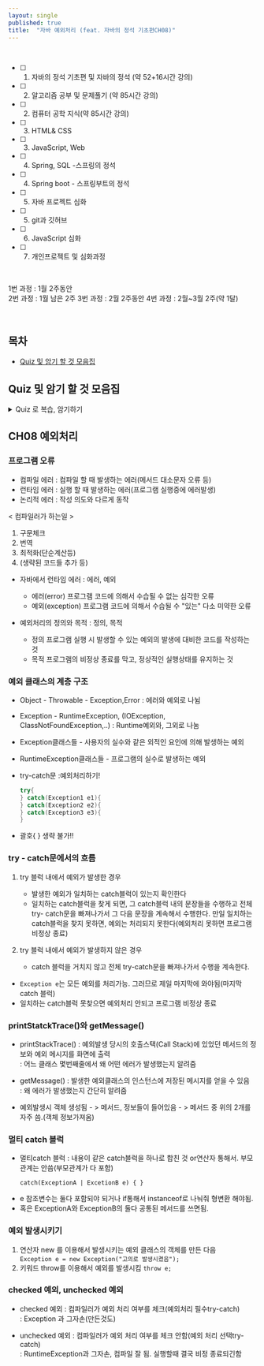 ```yaml
---
layout: single
published: true
title:  "자바 예외처리 (feat. 자바의 정석 기초편CH08)"
---
```





<br>


- [ ] 1. 자바의 정석 기초편 및 자바의 정석 (약 52+16시간 강의)
- [ ] 2. 알고리즘 공부 및 문제풀기 (약 85시간 강의)
- [ ] 2. 컴퓨터 공학 지식(약 85시간 강의)
- [ ] 3. HTML& CSS
- [ ] 3. JavaScript, Web
- [ ] 4. Spring, SQL -스프링의 정석
- [ ] 4. Spring boot - 스프링부트의 정석
- [ ] 5. 자바 프로젝트 심화
- [ ] 5. git과 깃허브
- [ ] 6. JavaScript 심화
- [ ] 7. 개인프로젝트 및 심화과정

<br>


1번 과정 : 1월 2주동안  
2번 과정 :  1월 남은 2주 
3번 과정 :  2월 2주동안
4번 과정 : 2월~3월 2주(약 1달)


<br>



## 목차

- [Quiz 및 암기 할 것 모음집](#quiz-및-암기-할-것-모음집)




## Quiz 및 암기 할 것 모음집


<details>
  <summary>
    Quiz 로 복습, 암기하기
  </summary>
<div markdown="1">

  <br>


1. 

  
  <br>



<details>
  <summary>
    답안지
  </summary>

<div markdown="1">
  <br>
  
1. 



</div>
</details>


</div>
</details>


## CH08 예외처리


### 프로그램 오류

 - 컴파일 에러 : 컴파일 할 때 발생하는 에러(메서드 대소문자 오류 등)
 - 런타임 에러 : 실행 할 때 발생하는 에러(프로그램 실행중에 에러발생)
 - 논리적 에러 : 작성 의도와 다르게 동작




 < 컴파일러가 하는일 >

  1. 구문체크
  2. 번역
  3. 최적화(단순계산등)
  4. (생략된 코드들 추가 등)



 * 자바에서 런타임 에러
   : 에러, 예외

    - 에러(error)      프로그램 코드에 의해서 수습될 수 없는 심각한 오류
    - 예외(exception)  프로그램 코드에 의해서 수습될 수 "있는" 다소 미약한 오류

 * 예외처리의 정의와 목적
   : 정의, 목적

    - 정의  프로그램 실행 시 발생할 수 있는 예외의 발생에 대비한 코드를 작성하는 것
    - 목적  프로그램의 비정상 종료를 막고, 정상적인 실행상태를 유지하는 것


### 예외 클래스의 계층 구조

 * Object - Throwable - Exception,Error
   : 에러와 예외로 나뉨
 * Exception - RuntimeException, (IOException, ClassNotFoundException,..)
   : Runtime예외와, 그외로 나눔

 * Exception클래스들 - 사용자의 실수와 같은 외적인 요인에 의해 발생하는 예외
 * RuntimeException클래스들 - 프로그램의 실수로 발생하는 예외
   

* try-catch문
  :예외처리하기!

  ```java
  try{
  } catch(Exception1 e1){
  } catch(Exception2 e2){
  } catch(Exception3 e3){
  }
  ```

 - 괄호{ } 생략 불가!!


### try - catch문에서의 흐름

 1. try 블럭 내에서 예외가 발생한 경우
     - 발생한 예외가 일치하는 catch블럭이 있는지 확인한다
     - 일치하는 catch블럭을 찾게 되면, 그 catch블럭 내의 문장들을 수행하고 전체 try- catch문을 빠져나가서 그 다음 문장을 계속해서 수행한다.  만일 일치하는 catch블럭을 찾지 못하면, 예외는 처리되지 못한다(예외처리 못하면 프로그램 비정상 종료)
   
 2. try 블럭 내에서 예외가 발생하지 않은 경우
     - catch 블럭을 거치지 않고 전체 try-catch문을 빠져나가서 수행을 계속한다.


 - `Exception e`는 모든 예외를 처리가능. 그러므로 제일 마지막에 와야됨(마지막catch 블럭)
 -  일치하는 catch블럭 못찾으면 예외처리 안되고 프로그램 비정상 종료 



### printStatckTrace()와 getMessage()

 * printStackTrace()
   : 예외발생 당시의 호출스택(Call Stack)에 있었던 메서드의 정보와 예외 메시지를 화면에 출력  
   : 어느 클래스 몇번째줄에서 왜 어떤 에러가 발생했는지 알려줌

 * getMessage()
   : 발생한 예외클래스의 인스턴스에 저장된 메시지를 얻을 수 있음   
   : 왜 에러가 발생했는지 간단히 알려줌


- 예외발생시 객체 생성됨 - > 메서드, 정보들이 들어있음 - > 메서드 중 위의 2개를 자주 씀.(객체 정보가져옴)



### 멀티 catch 블럭

 * 멀티catch 블럭
   : 내용이 같은 catch블럭을 하나로 합친 것 or연산자 통해서. 부모관계는 안씀(부모관계가 다 포함)

   `catch(ExceptionA | ExcetionB e) { }`

  - e 참조변수는 둘다 포함되야 되거나 if통해서 instanceof로 나눠줘 형변환 해야됨.
  - 혹은 ExceptionA와 ExceptionB의 둘다 공통된 메서드를 쓰면됨.



### 예외 발생시키기

 1. 연산자 new 를 이용해서 발생시키는 예외 클래스의 객체를 만든 다음  
  `Exception e = new Exception("고의로 발생시켰음");`
 2. 키워드 throw를 이용해서 예외를 발생시킴
    `throw e;`

### checked 예외, unchecked 예외

 * checked 예외
   : 컴파일러가 예외 처리 여부를 체크(예외처리 필수try-catch)   
   : Exception 과 그자손(만든것도)

 * unchecked 예외
   : 컴파일러가 예외 처리 여부를 체크 안함(예외 처리 선택try-catch)  
   : RuntimeException과 그자손, 컴파일 잘 됨. 실행할때 결국 비정 종료되긴함
    
















